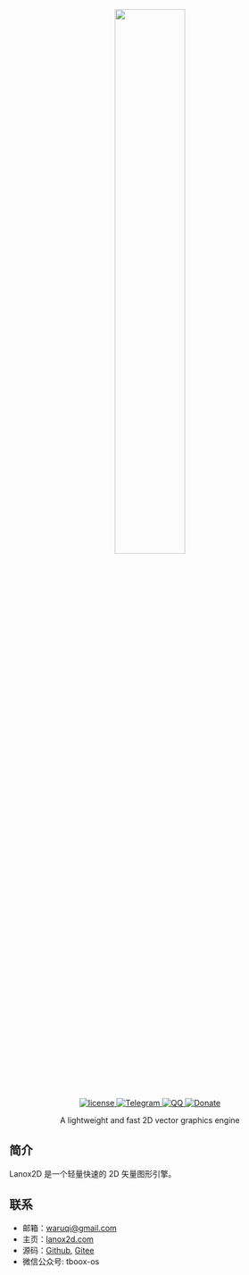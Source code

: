 <div align="center">
  <a href="https://lanox2d.com">
    <img width="50%" height="50%" src="https://tboox.org/static/img/lanox2d/lanox2d.png">
  </a>

  <div>
    <a href="https://github.com/lanox2d/lanox2d/blob/main/LICENSE.md">
      <img src="https://img.shields.io/github/license/lanox2d/lanox2d.svg?colorB=f48041&style=flat-square" alt="license" />
    </a>
    <a href="https://t.me/tbooxorg">
      <img src="https://img.shields.io/badge/chat-on%20telegram-blue.svg?style=flat-square" alt="Telegram" />
    </a>
    <a href="https://jq.qq.com/?_wv=1027&k=5hpwWFv">
      <img src="https://img.shields.io/badge/chat-on%20QQ-ff69b4.svg?style=flat-square" alt="QQ" />
    </a>
    <a href="https://github.com/sponsors/waruqi">
      <img src="https://img.shields.io/badge/donate-us-orange.svg?style=flat-square" alt="Donate" />
    </a>
  </div>

  <p>A lightweight and fast 2D vector graphics engine</p>
</div>

## 简介

Lanox2D 是一个轻量快速的 2D 矢量图形引擎。

## 联系

* 邮箱：[waruqi@gmail.com](mailto:waruqi@gmail.com)
* 主页：[lanox2d.com](https://lanox2d.com)
* 源码：[Github](https://github.com/lanox2d/lanox2d), [Gitee](https://gitee.com/lanox2d/lanox2d)
* 微信公众号: tboox-os

